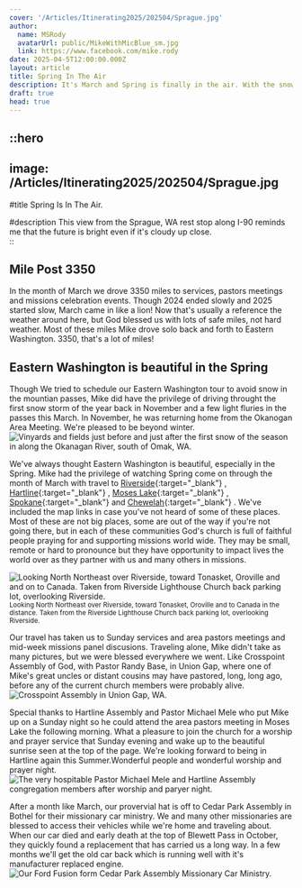 ```yaml
---
cover: '/Articles/Itinerating2025/202504/Sprague.jpg'
author:
  name: MSRody
  avatarUrl: public/MikeWithMicBlue_sm.jpg
  link: https://www.facebook.com/mike.rody
date: 2025-04-5T12:00:00.000Z
layout: article
title: Spring In The Air
description: It's March and Spring is finally in the air. With the snow mostly gone we went East for some long and beautiful drives in the month of March.
draft: true
head: true
---
```


::hero
---
image: /Articles/Itinerating2025/202504/Sprague.jpg
---
#title
Spring Is In The Air.

#description
This view from the Sprague, WA rest stop along I-90 reminds me that the future is bright even if it's cloudy up close.  
::

## Mile Post 3350

In the month of March we drove 3350 miles to services, pastors meetings and missions celebration events. Though 2024 ended slowly and 2025 started slow, March came in like a lion! Now that's usually a reference the weather around here, but God blessed us with lots of safe miles, not hard weather. Most of these miles Mike drove solo back and forth to Eastern Washington. 3350, that's a lot of miles!

## Eastern Washington is beautiful in the Spring
Though We tried to schedule our Eastern Washington tour to avoid snow in the mountian passes, Mike did have the privilege of driving throught the first snow storm of the year back in November and a few light fluries in the passes this March. In November, he was returning home from the Okanogan Area Meeting. We're pleased to be beyond winter.
![Vinyards and fields just before and just after the first snow of the season in along the Okanagan River, south of Omak, WA.](/Articles/Itinerating2025/202503/FieldCollage.png)

We've always thought Eastern Washington is beautiful, especially in the Spring. Mike had the privilege of watching Spring come on through the month of March with travel to [Riverside](https://maps.app.goo.gl/ekW1Xa5ryChZzM197){:target="_blank"} , [Hartline](https://maps.app.goo.gl/UBYCjh3DAtCwkS9b7){:target="_blank"} , [Moses Lake](https://maps.app.goo.gl/kNjjnPC3C5BeSs33A){:target="_blank"} , [Spokane](https://maps.app.goo.gl/rVhw68Xf9HmW7aPz6){:target="_blank"}  and [Chewelah](https://maps.app.goo.gl/Ss6R95XwFNZk5jQn8){:target="_blank"} . We've included the map links in case you've not heard of some of these places. Most of these are not big places, some are out of the way if you're not going there, but in each of these communities God's church is full of faithful people praying for and supporting missions world wide. They may be small, remote or hard to pronounce but they have opportunity to impact lives the world over as they partner with us and many others in missions.

![Looking North Northeast over Riverside, toward Tonasket, Oroville and and on to Canada. Taken from Riverside Lighthouse Church back parking lot, overlooking Riverside.](/Articles/Itinerating2025/202504/RiversideLighthouseViewNNE.jpg)
<sup>Looking North Northeast over Riverside, toward Tonasket, Oroville and to Canada in the distance. Taken from the Riverside Lighthouse Church back parking lot, overlooking Riverside.</sup>

Our travel has taken us to Sunday services and area pastors meetings and mid-week missions panel discusions. Traveling alone, Mike didn't take as many pictures, but we were blessed everywhere we went. Like Crosspoint Assembly of God, with Pastor Randy Base, in Union Gap, where one of Mike's great uncles or distant cousins may have pastored, long, long ago, before any of the current church members were probably alive. 
![Crosspoint Assembly in Union Gap, WA.](/Articles/Itinerating2025/202503/Crosspoint.jpg)

Special thanks to Hartline Assembly and Pastor Michael Mele who put Mike up on a Sunday night so he could attend the area pastors meeting in Moses Lake the following morning. What a pleasure to join the church for a worship and prayer service that Sunday evening and wake up to the beautiful sunrise seen at the top of the page. We're looking forward to being in Hartline again this Summer.Wonderful people and wonderful worship and prayer night.
![The very hospitable Pastor Michael Mele and Hartline Assembly congregation members after worship and paryer night.](/Articles/Itinerating2025/202503/Hartline.jpg)

After a month like March, our provervial hat is off to Cedar Park Assembly in Bothel for their missionary car ministry. We and many other missionaries are blessed to access their vehicles while we're home and traveling about. When our car died and early death at the top of Blewett Pass in October, they quickly found a replacement that has carried us a long way. In a few months we'll get the old car back which is running well with it's manufacturer replaced engine.  
 ![Our Ford Fusion form Cedar Park Assembly Missionary Car Ministry.](/Articles/Itinerating2025/202504/CedarParkFusion.jpg)

 